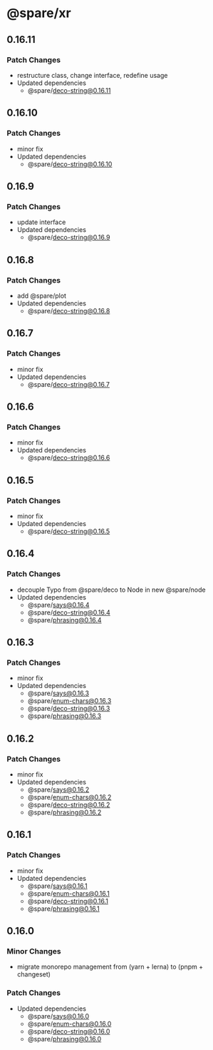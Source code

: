 # @spare/xr

## 0.16.11

### Patch Changes

- restructure class, change interface, redefine usage
- Updated dependencies
  - @spare/deco-string@0.16.11

## 0.16.10

### Patch Changes

- minor fix
- Updated dependencies
  - @spare/deco-string@0.16.10

## 0.16.9

### Patch Changes

- update interface
- Updated dependencies
  - @spare/deco-string@0.16.9

## 0.16.8

### Patch Changes

- add @spare/plot
- Updated dependencies
  - @spare/deco-string@0.16.8

## 0.16.7

### Patch Changes

- minor fix
- Updated dependencies
  - @spare/deco-string@0.16.7

## 0.16.6

### Patch Changes

- minor fix
- Updated dependencies
  - @spare/deco-string@0.16.6

## 0.16.5

### Patch Changes

- minor fix
- Updated dependencies
  - @spare/deco-string@0.16.5

## 0.16.4

### Patch Changes

- decouple Typo from @spare/deco to Node in new @spare/node
- Updated dependencies
  - @spare/says@0.16.4
  - @spare/deco-string@0.16.4
  - @spare/phrasing@0.16.4

## 0.16.3

### Patch Changes

- minor fix
- Updated dependencies
  - @spare/says@0.16.3
  - @spare/enum-chars@0.16.3
  - @spare/deco-string@0.16.3
  - @spare/phrasing@0.16.3

## 0.16.2

### Patch Changes

- minor fix
- Updated dependencies
  - @spare/says@0.16.2
  - @spare/enum-chars@0.16.2
  - @spare/deco-string@0.16.2
  - @spare/phrasing@0.16.2

## 0.16.1

### Patch Changes

- minor fix
- Updated dependencies
  - @spare/says@0.16.1
  - @spare/enum-chars@0.16.1
  - @spare/deco-string@0.16.1
  - @spare/phrasing@0.16.1

## 0.16.0

### Minor Changes

- migrate monorepo management from (yarn + lerna) to (pnpm + changeset)

### Patch Changes

- Updated dependencies
  - @spare/says@0.16.0
  - @spare/enum-chars@0.16.0
  - @spare/deco-string@0.16.0
  - @spare/phrasing@0.16.0
